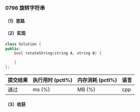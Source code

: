 ### 0796 旋转字符串

#### （1）思路

#### （2）实现

```cpp
class Solution {
public:
    bool rotateString(string A, string B) {

    }
};
```

| 提交结果 | 执行用时 (pctl%) | 内存消耗 (pctl%) | 语言 |
|:---------|:-----------------|:-----------------|:-----|
| 通过     |  ms (%)   |  MB (%)  | cpp  |

#### （3）收获
